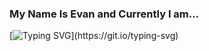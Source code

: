 ### My Name Is Evan and Currently I am...

[![Typing SVG](https://readme-typing-svg.demolab.com/?lines=Vacationing+On+Vancouver+Island;Loving+Logic's+New+Features;Biking+Around+Town+All+Summer;In+The+Heat+Wave!;Exploring+Cybersecurity;Working+With+Next.js;Covered+In+Mosquito+Bites;Learning+Spanish+...+Despacito;Living+In+Vancouver,+BC;Working+With+Lighthouse+Labs;Reading+Gabor+Maté;Playing+On+Chess.com+Daily;Shaving+Down+My+Running+Time;Wanting+Some+Rain;On+That+AI+Train;Cutting+Out+Coffee;Excited+For+So+Many+Concerts;Open+To+Connect+-+Say+Hi!)](https://git.io/typing-svg)


<!--
**evanquirk/evanquirk** is a ✨ _special_ ✨ repository because its `README.md` (this file) appears on your GitHub profile.

Here are some ideas to get you started:

- 🔭 I’m currently working on ...
- 🌱 I’m currently learning ...
- 👯 I’m looking to collaborate on ...
- 🤔 I’m looking for help with ...
- 💬 Ask me about ...
- 📫 How to reach me: ...
- 😄 Pronouns: ...
- ⚡ Fun fact: ...
-->
